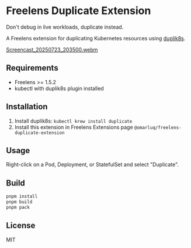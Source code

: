 # Freelens Duplicate Extension

Don't debug in live workloads, duplicate instead.

A Freelens extension for duplicating Kubernetes resources using [duplik8s](https://github.com/Telemaco019/duplik8s).

[Screencast_20250723_203500.webm](https://github.com/user-attachments/assets/a6be2a78-6804-410c-9cef-fb1137074b2c)

## Requirements

- Freelens >= 1.5.2
- kubectl with duplik8s plugin installed

## Installation

1. Install duplik8s: `kubectl krew install duplicate`
2. Install this extension in Freelens Extensions page `@omarluq/freelens-duplicate-extension`

## Usage

Right-click on a Pod, Deployment, or StatefulSet and select "Duplicate".

## Build

```bash
pnpm install
pnpm build
pnpm pack
```

## License

MIT

